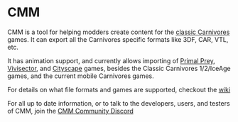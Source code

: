 # CMM

CMM is a tool for helping modders create content for the [classic Carnivores](https://carnivores.fandom.com/wiki/Carnivores_Wiki) games. It can export all the Carnivores specific formats like 3DF, CAR, VTL, etc.

It has animation support, and currently allows importing of [Primal Prey](https://carnivores.fandom.com/wiki/Primal_Prey), [Vivisector](https://carnivores.fandom.com/wiki/Vivisector:_Beast_Within), and [Cityscape](https://carnivores.fandom.com/wiki/Carnivores_Cityscape) games, besides the Classic Carnivores 1/2/IceAge games, and the current mobile Carnivores games.

For details on what file formats and games are supported, checkout the [wiki](https://github.com/Game3DEE/cmm/wiki/File-formats)

For all up to date information, or to talk to the developers, users, and testers of CMM, join the [CMM Community Discord](https://discord.gg/BAqascCx)
